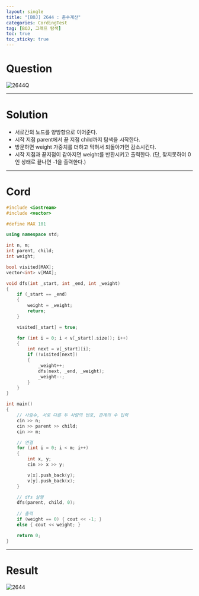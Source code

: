 ```yaml
---
layout: single
title: "[BOJ] 2644 : 촌수계산"
categories: CordingTest
tag: [BOJ, 그래프 탐색]
toc: true
toc_sticky: true
---
```


# Question
![2644Q](https://user-images.githubusercontent.com/97664446/179353304-9fee5b5e-6909-48c5-9fb3-bb96643962da.PNG)

***

# Solution
- 서로간의 노드를 양방향으로 이어준다.
- 시작 지점 parent에서 끝 지점 child까지 탐색을 시작한다.
- 방문하면 weight 가중치를 더하고 막혀서 되돌아가면 감소시킨다.
- 시작 지점과 끝지점이 같아지면 weight를 반환시키고 출력한다. (단, 찾지못하여 0인 상태로 끝나면 -1을 출력한다.)

***

# Cord
```c++
#include <iostream>
#include <vector>

#define MAX 101

using namespace std;

int n, m;
int parent, child;
int weight;

bool visited[MAX];
vector<int> v[MAX];

void dfs(int _start, int _end, int _weight)
{
	if (_start == _end)
	{ 
		weight = _weight;
		return; 
	}

	visited[_start] = true;

	for (int i = 0; i < v[_start].size(); i++)
	{
		int next = v[_start][i];
		if (!visited[next])
		{
			_weight++;
			dfs(next, _end, _weight);
			_weight--;
		}
	}
}

int main()
{
	// 사람수, 서로 다른 두 사람의 번호, 관계의 수 입력
	cin >> n;
	cin >> parent >> child;
	cin >> m;

	// 연결
	for (int i = 0; i < m; i++)
	{
		int x, y;
		cin >> x >> y;

		v[x].push_back(y);
		v[y].push_back(x);
	}

	// dfs 실행
	dfs(parent, child, 0);
	
	// 출력
	if (weight == 0) { cout << -1; }
	else { cout << weight; }

	return 0;
}

```

***

# Result
![2644](https://user-images.githubusercontent.com/97664446/179353300-02488f36-205a-486a-8fbb-1454cd3875d3.PNG)